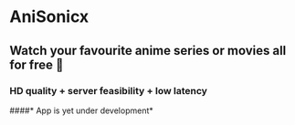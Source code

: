 # AniSonicx

## Watch your favourite anime series or movies all for free 🗿

### HD quality + server feasibility + low latency
####* App is yet under development*